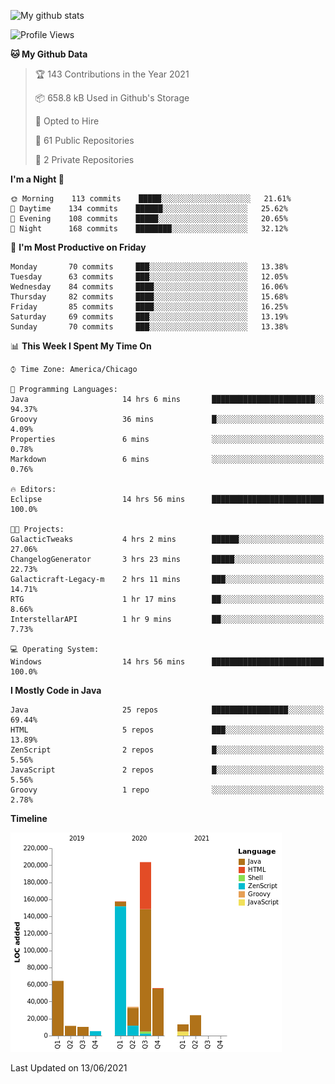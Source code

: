 ![My github stats](https://github-readme-stats.vercel.app/api?username=romvoid95&theme=gruvbox&include_all_commits=true&show_icons=true")

<!--START_SECTION:waka-->
![Profile Views](http://img.shields.io/badge/Profile%20Views-0-blue)

**🐱 My Github Data** 

> 🏆 143 Contributions in the Year 2021
 > 
> 📦 658.8 kB Used in Github's Storage 
 > 
> 💼 Opted to Hire
 > 
> 📜 61 Public Repositories 
 > 
> 🔑 2 Private Repositories  
 > 
**I'm a Night 🦉** 

```text
🌞 Morning    113 commits    █████░░░░░░░░░░░░░░░░░░░░   21.61% 
🌆 Daytime    134 commits    ██████░░░░░░░░░░░░░░░░░░░   25.62% 
🌃 Evening    108 commits    █████░░░░░░░░░░░░░░░░░░░░   20.65% 
🌙 Night      168 commits    ████████░░░░░░░░░░░░░░░░░   32.12%

```
📅 **I'm Most Productive on Friday** 

```text
Monday       70 commits     ███░░░░░░░░░░░░░░░░░░░░░░   13.38% 
Tuesday      63 commits     ███░░░░░░░░░░░░░░░░░░░░░░   12.05% 
Wednesday    84 commits     ████░░░░░░░░░░░░░░░░░░░░░   16.06% 
Thursday     82 commits     ████░░░░░░░░░░░░░░░░░░░░░   15.68% 
Friday       85 commits     ████░░░░░░░░░░░░░░░░░░░░░   16.25% 
Saturday     69 commits     ███░░░░░░░░░░░░░░░░░░░░░░   13.19% 
Sunday       70 commits     ███░░░░░░░░░░░░░░░░░░░░░░   13.38%

```


📊 **This Week I Spent My Time On** 

```text
⌚︎ Time Zone: America/Chicago

💬 Programming Languages: 
Java                     14 hrs 6 mins       ███████████████████████░░   94.37% 
Groovy                   36 mins             █░░░░░░░░░░░░░░░░░░░░░░░░   4.09% 
Properties               6 mins              ░░░░░░░░░░░░░░░░░░░░░░░░░   0.78% 
Markdown                 6 mins              ░░░░░░░░░░░░░░░░░░░░░░░░░   0.76%

🔥 Editors: 
Eclipse                  14 hrs 56 mins      █████████████████████████   100.0%

🐱‍💻 Projects: 
GalacticTweaks           4 hrs 2 mins        ██████░░░░░░░░░░░░░░░░░░░   27.06% 
ChangelogGenerator       3 hrs 23 mins       █████░░░░░░░░░░░░░░░░░░░░   22.73% 
Galacticraft-Legacy-m    2 hrs 11 mins       ███░░░░░░░░░░░░░░░░░░░░░░   14.71% 
RTG                      1 hr 17 mins        ██░░░░░░░░░░░░░░░░░░░░░░░   8.66% 
InterstellarAPI          1 hr 9 mins         ██░░░░░░░░░░░░░░░░░░░░░░░   7.73%

💻 Operating System: 
Windows                  14 hrs 56 mins      █████████████████████████   100.0%

```

**I Mostly Code in Java** 

```text
Java                     25 repos            █████████████████░░░░░░░░   69.44% 
HTML                     5 repos             ███░░░░░░░░░░░░░░░░░░░░░░   13.89% 
ZenScript                2 repos             █░░░░░░░░░░░░░░░░░░░░░░░░   5.56% 
JavaScript               2 repos             █░░░░░░░░░░░░░░░░░░░░░░░░   5.56% 
Groovy                   1 repo              ░░░░░░░░░░░░░░░░░░░░░░░░░   2.78%

```


**Timeline**

![Chart not found](https://raw.githubusercontent.com/ROMVoid95/ROMVoid95/master/charts/bar_graph.png) 


 Last Updated on 13/06/2021
<!--END_SECTION:waka-->
